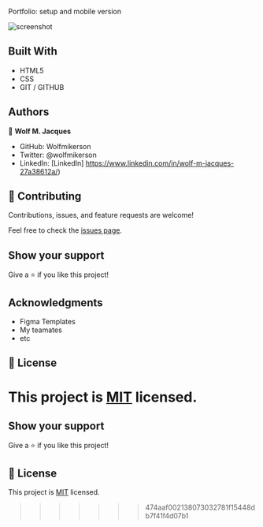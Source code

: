 
Portfolio: setup and mobile version


![screenshot]("https://imgur.com/tPMZxHx")


## Built With

- HTML5
- CSS
- GIT / GITHUB

## Authors

👤 **Wolf M. Jacques**

- GitHub: Wolfmikerson
- Twitter: @wolfmikerson
- LinkedIn: [LinkedIn] https://www.linkedin.com/in/wolf-m-jacques-27a38612a/)



## 🤝 Contributing

Contributions, issues, and feature requests are welcome!

Feel free to check the [issues page](../../issues/).

## Show your support

Give a ⭐️ if you like this project!

## Acknowledgments

- Figma Templates
- My teamates
- etc

## 📝 License

This project is [MIT](./MIT.md) licensed.
=======

## Show your support

Give a ⭐️ if you like this project!

## 📝 License

This project is [MIT](./MIT.md) licensed.
>>>>>>> 474aaf002138073032781f15448db7f41f4d07b1
